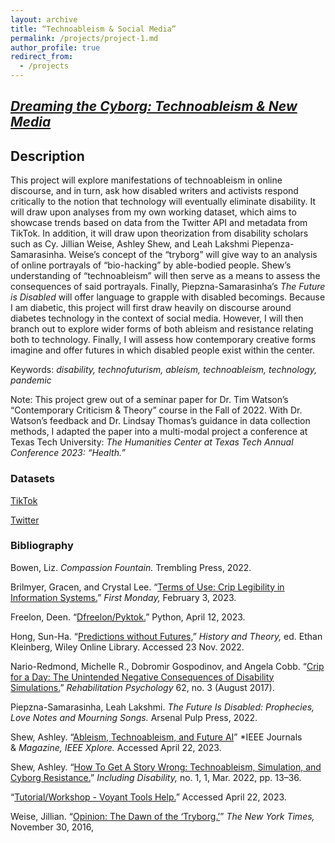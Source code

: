 ```yaml
---
layout: archive
title: “Technoableism & Social Media”
permalink: /projects/project-1.md 
author_profile: true
redirect_from:
  - /projects
---
```


## *[Dreaming the Cyborg: Technoableism & New Media](https://doi.org/10.5281/zenodo.7897812)*

## Description 

This project will explore manifestations of technoableism in online discourse, and in turn, ask how disabled writers and activists respond critically to the notion that technology will eventually eliminate disability. It will draw upon analyses from my own working dataset, which aims to showcase trends based on data from the Twitter API and metadata from TikTok.  In addition, it will draw upon theorization from disability scholars such as Cy. Jillian Weise, Ashley Shew, and Leah Lakshmi Piepenza-Samarasinha. Weise’s concept of the “tryborg” will give way to an analysis of online portrayals of “bio-hacking” by able-bodied people. Shew’s understanding of “technoableism” will then serve as a means to assess the consequences of said portrayals. Finally, Piepzna-Samarasinha’s *The Future is Disabled* will offer language to grapple with disabled becomings. Because I am diabetic, this project will first draw heavily on discourse around diabetes technology in the context of social media. However, I will then branch out to explore wider forms of both ableism and resistance relating both to technology. Finally, I will assess how contemporary creative forms imagine and offer futures in which disabled people exist within the center. 

Keywords: *disability, technofuturism, ableism, technoableism, technology, pandemic*

Note: This project grew out of a seminar paper for Dr. Tim Watson’s “Contemporary Criticism & Theory” course in the Fall of 2022. With Dr. Watson’s feedback and Dr. Lindsay Thomas’s guidance in data collection methods, I adapted the paper into a multi-modal project a conference at Texas Tech University: *The Humanities Center at Texas Tech Annual Conference 2023: “Health.”*

### Datasets 
[TikTok](https://doi.org/10.5281/zenodo.7897928)

[Twitter](https://doi.org/10.5281/zenodo.7897938) 

### Bibliography 

Bowen, Liz. *Compassion Fountain.* Trembling Press, 2022.

Brilmyer, Gracen, and Crystal Lee. “[Terms of Use: Crip Legibility in Information Systems.](https://doi.org/10.5210fm.v28i1.12935)” *First Monday,* February 3, 2023. 

Freelon, Deen. “[Dfreelon/Pyktok.](https://github.com/dfreelon/pyktok)” Python, April 12, 2023. 

Hong, Sun-Ha. “[Predictions without Futures,](https://onlinelibrary-wiley-com.access.library.miami.edu/doi/full/10.1111/hith.12269)” *History and Theory,* ed. Ethan Kleinberg, Wiley Online Library. Accessed 23 Nov. 2022.

Nario-Redmond, Michelle R., Dobromir Gospodinov, and Angela Cobb. “[Crip for a Day: The Unintended Negative Consequences of Disability Simulations.](https://doi.org/10.1037/rep0000127)” *Rehabilitation Psychology* 62, no. 3 (August 2017).

Piepzna-Samarasinha, Leah Lakshmi. *The Future Is Disabled: Prophecies, Love Notes and Mourning Songs.* Arsenal Pulp Press, 2022.

Shew, Ashley. “[Ableism, Technoableism, and Future AI](https://ieeexplore-ieee-org.access.library.miami.edu/document/9035527)” *IEEE Journals & *Magazine, IEEE Xplore.* Accessed April 22, 2023.

Shew, Ashley.  “[How To Get A Story Wrong: Technoableism, Simulation, and Cyborg Resistance.](https://ojs.scholarsportal.info/ontariotechu/index.php/id/article/view/169)” *Including Disability,* no. 1, 1, Mar. 2022, pp. 13–36. 

“[Tutorial/Workshop - Voyant Tools Help.](https://voyant-tools.org/docs/#!/guide/tutorial)” Accessed April 22, 2023. 

Weise, Jillian. “[Opinion: The Dawn of the ‘Tryborg.’](https://www.nytimes.com/2016/11/30/opinion/the-dawn-of-the-tryborg.html)” *The New York Times,* November 30, 2016, 
